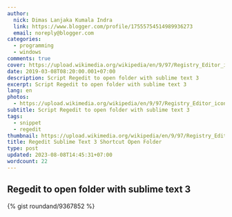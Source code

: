 ```yaml
---
author:
  nick: Dimas Lanjaka Kumala Indra
  link: https://www.blogger.com/profile/17555754514989936273
  email: noreply@blogger.com
categories:
  - programming
  - windows
comments: true
cover: https://upload.wikimedia.org/wikipedia/en/9/97/Registry_Editor_icon.png
date: 2019-03-08T08:20:00.001+07:00
description: Script Regedit to open folder with sublime text 3
excerpt: Script Regedit to open folder with sublime text 3
lang: en
photos:
  - https://upload.wikimedia.org/wikipedia/en/9/97/Registry_Editor_icon.png
subtitle: Script Regedit to open folder with sublime text 3
tags:
  - snippet
  - regedit
thumbnail: https://upload.wikimedia.org/wikipedia/en/9/97/Registry_Editor_icon.png
title: Regedit Sublime Text 3 Shortcut Open Folder
type: post
updated: 2023-08-08T14:45:31+07:00
wordcount: 22
---
```


<h2>Regedit to open folder with sublime text 3</h2>

<!--<script src="https://gist.github.com/roundand/9367852.js"></script>-->

{% gist roundand/9367852 %}
